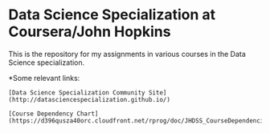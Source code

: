 # Data Science Specialization at Coursera/John Hopkins

This is the repository for my assignments in various courses in the Data Science specialization.

*Some relevant links:

	[Data Science Specialization Community Site] (http://datasciencespecialization.github.io/)

	[Course Dependency Chart] (https://d396qusza40orc.cloudfront.net/rprog/doc/JHDSS_CourseDependencies.pdf)
